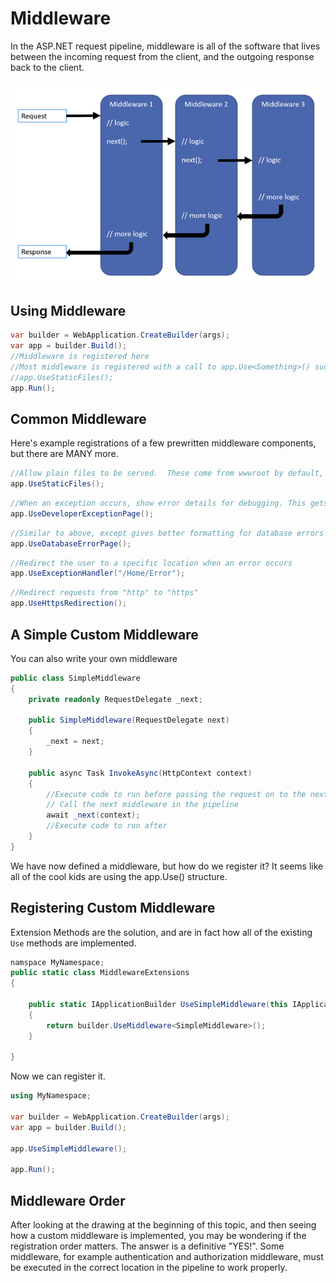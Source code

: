 # Middleware
In the ASP.NET request pipeline, middleware is all of the software that lives between the incoming request from the client, and the outgoing response back to the client.

![ASP.NET Request Pipeline](../Images/4/RequestPipeline.png)
## Using Middleware
```csharp
var builder = WebApplication.CreateBuilder(args);
var app = builder.Build();
//Middleware is registered here
//Most middleware is registered with a call to app.Use<Something>() such as
//app.UseStaticFiles();
app.Run();
```
## Common Middleware
Here's example registrations of a few prewritten middleware components, but there are MANY more. 
```csharp
//Allow plain files to be served.  These come from wwwroot by default, but can be configured to look for them elsewhere
app.UseStaticFiles();
```
```csharp
//When an exception occurs, show error details for debugging. This gets added automatically as of ASP.NET 6
app.UseDeveloperExceptionPage(); 
```
```csharp
//Similar to above, except gives better formatting for database errors from EntityFramework
app.UseDatabaseErrorPage();
```
```csharp
//Redirect the user to a specific location when an error occurs
app.UseExceptionHandler("/Home/Error");
```
```csharp
//Redirect requests from "http" to "https"
app.UseHttpsRedirection();
```
## A Simple Custom Middleware
You can also write your own middleware
```csharp
public class SimpleMiddleware
{
    private readonly RequestDelegate _next;

    public SimpleMiddleware(RequestDelegate next)
    {
        _next = next;
    }

    public async Task InvokeAsync(HttpContext context)
    {
        //Execute code to run before passing the request on to the next middleware
        // Call the next middleware in the pipeline
        await _next(context);
        //Execute code to run after 
    }
}
```
We have now defined a middleware, but how do we register it? It seems like all of the cool kids are using the app.Use<something>() structure.

## Registering Custom Middleware
Extension Methods are the solution, and are in fact how all of the existing `Use` methods are implemented.
```csharp
namspace MyNamespace;
public static class MiddlewareExtensions
{
    
    public static IApplicationBuilder UseSimpleMiddleware(this IApplicationBuilder builder)
    {
        return builder.UseMiddleware<SimpleMiddleware>();
    }

}
```
Now we can register it.

```csharp
using MyNamespace;

var builder = WebApplication.CreateBuilder(args);
var app = builder.Build();

app.UseSimpleMiddleware();

app.Run();
```

## Middleware Order
After looking at the drawing at the beginning of this topic, and then seeing how a custom middleware is implemented, you may be wondering if the registration order matters.  The answer is a definitive "YES!".  Some middleware, for example authentication and authorization middleware, must be executed in the correct location in the pipeline to work properly.